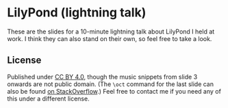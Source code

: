 # LilyPond (lightning talk)

These are the slides for a 10-minute lightning talk about LilyPond I held at work.
I think they can also stand on their own,
so feel free to take a look.

## License

Published under [CC BY 4.0][cc-by-4.0],
though the music snippets from slide 3 onwards are not public domain.
(The `\oct` command for the last slide
can also be found [on StackOverflow][stackoverflow].)
Feel free to contact me if you need any of this under a different license.

[cc-by-4.0]: https://creativecommons.org/licenses/by/4.0/
[stackoverflow]: https://stackoverflow.com/a/54272605/1420237
